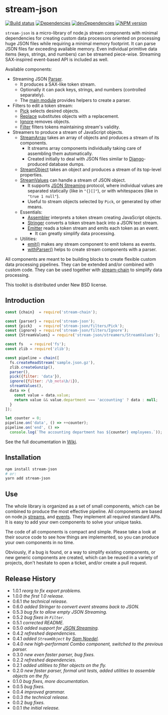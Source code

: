 # stream-json

[![Build status][travis-image]][travis-url]
[![Dependencies][deps-image]][deps-url]
[![devDependencies][dev-deps-image]][dev-deps-url]
[![NPM version][npm-image]][npm-url]


`stream-json` is a micro-library of node.js stream components with minimal dependencies for creating custom data processors oriented on processing huge JSON files while requiring a minimal memory footprint. It can parse JSON files far exceeding available memory. Even individual primitive data items (keys, strings, and numbers) can be streamed piece-wise. Streaming SAX-inspired event-based API is included as well.

Available components:

* Streaming JSON [Parser](https://github.com/uhop/stream-json/wiki/Parser).
  * It produces a SAX-like token stream.
  * Optionally it can pack keys, strings, and numbers (controlled separately).
  * The [main module](https://github.com/uhop/stream-json/wiki/Main-module) provides helpers to create a parser.
* Filters to edit a token stream:
  * [Pick](https://github.com/uhop/stream-json/wiki/Pick) selects desired objects.
  * [Replace](https://github.com/uhop/stream-json/wiki/Replace) substitutes objects with a replacement.
  * [Ignore](https://github.com/uhop/stream-json/wiki/Ignore) removes objects.
  * [Filter](https://github.com/uhop/stream-json/wiki/Filter) filters tokens maintaining stream's validity.
* Streamers to produce a stream of JavaScript objects.
  * [StreamArray](https://github.com/uhop/stream-json/wiki/StreamArray) takes an array of objects and produces a stream of its components.
    * It streams array components individually taking care of assembling them automatically.
    * Created initially to deal with JSON files similar to [Django](https://www.djangoproject.com/)-produced database dumps.
  * [StreamObject](https://github.com/uhop/stream-json/wiki/StreamObject) takes an object and produces a stream of its top-level properties.
  * [StreamValues](https://github.com/uhop/stream-json/wiki/StreamValues) can handle a stream of JSON object.
    * It supports [JSON Streaming](https://en.wikipedia.org/wiki/JSON_Streaming) protocol, where individual values are separated statically (like in `"{}[]"`), or with whitespaces (like in `"true 1 null"`).
    * Useful to stream objects selected by `Pick`, or generated by other means.
  * Essentials:
    * [Assembler](https://github.com/uhop/stream-json/wiki/Assembler) interprets a token stream creating JavaScript objects.
    * [Stringer](https://github.com/uhop/stream-json/wiki/Stringer) converts a token stream back into a JSON text stream.
    * [Emitter](https://github.com/uhop/stream-json/wiki/Emitter) reads a token stream and emits each token as an event.
      * It can greatly simplify data processing.
  * Utilities:
    * [emit()](https://github.com/uhop/stream-json/wiki/emit()) makes any stream component to emit tokens as events.
    * [withParser()](https://github.com/uhop/stream-json/wiki/withParser()) helps to create stream components with a parser.

All components are meant to be building blocks to create flexible custom data processing pipelines. They can be extended and/or combined with custom code. They can be used together with [stream-chain](https://www.npmjs.com/package/stream-chain) to simplify data processing.

This toolkit is distributed under New BSD license.

## Introduction

```js
const {chain}  = require('stream-chain');

const {parser} = require('stream-json');
const {pick}   = require('stream-json/filters/Pick');
const {ignore} = require('stream-json/filters/Ignore');
const {StreamValues} = require('stream-json/streamers/StreamValues');

const fs   = require('fs');
const zlib = require('zlib');

const pipeline = chain([
  fs.createReadStream('sample.json.gz'),
  zlib.createGunzip(),
  parser(),
  pick({filter: 'data'}),
  ignore({filter: /\b_meta\b/i}),
  streamValues(),
  data => {
    const value = data.value;
    return value && value.department === 'accounting' ? data : null;
  }
]);

let counter = 0;
pipeline.on('data', () => ++counter);
pipeline.on('end', () =>
  console.log(`The accounting department has ${counter} employees.`));
```

See the full documentation in [Wiki](https://github.com/uhop/stream-json/wiki).

## Installation

```bash
npm install stream-json
# or:
yarn add stream-json
```

## Use

The whole library is organized as a set of small components, which can be combined to produce the most effective pipeline. All components are based on node.js [streams](http://nodejs.org/api/stream.html), and [events](http://nodejs.org/api/events.html). They implement all required standard APIs. It is easy to add your own components to solve your unique tasks.

The code of all components is compact and simple. Please take a look at their source code to see how things are implemented, so you can produce your own components in no time.

Obviously, if a bug is found, or a way to simplify existing components, or new generic components are created, which can be reused in a variety of projects, don't hesitate to open a ticket, and/or create a pull request.

## Release History

- 1.0.1 *reorg to fix export problems.*
- 1.0.0 *the first 1.0 release.*
- 0.6.1 *the technical release.*
- 0.6.0 *added Stringer to convert event streams back to JSON.*
- 0.5.3 *bug fix to allow empty JSON Streaming.*
- 0.5.2 *bug fixes in `Filter`.*
- 0.5.1 *corrected README.*
- 0.5.0 *added support for [JSON Streaming](https://en.wikipedia.org/wiki/JSON_Streaming).*
- 0.4.2 *refreshed dependencies.*
- 0.4.1 *added `StreamObject` by [Sam Noedel](https://github.com/delta62).*
- 0.4.0 *new high-performant Combo component, switched to the previous parser.*
- 0.3.0 *new even faster parser, bug fixes.*
- 0.2.2 *refreshed dependencies.*
- 0.2.1 *added utilities to filter objects on the fly.*
- 0.2.0 *new faster parser, formal unit tests, added utilities to assemble objects on the fly.*
- 0.1.0 *bug fixes, more documentation.*
- 0.0.5 *bug fixes.*
- 0.0.4 *improved grammar.*
- 0.0.3 *the technical release.*
- 0.0.2 *bug fixes.*
- 0.0.1 *the initial release.*

[npm-image]:      https://img.shields.io/npm/v/stream-json.svg
[npm-url]:        https://npmjs.org/package/stream-json
[deps-image]:     https://img.shields.io/david/uhop/stream-json.svg
[deps-url]:       https://david-dm.org/uhop/stream-json
[dev-deps-image]: https://img.shields.io/david/dev/uhop/stream-json.svg
[dev-deps-url]:   https://david-dm.org/uhop/stream-json?type=dev
[travis-image]:   https://img.shields.io/travis/uhop/stream-json.svg
[travis-url]:     https://travis-ci.org/uhop/stream-json
